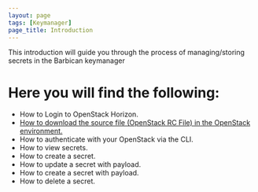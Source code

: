```yaml
---
layout: page
tags: [Keymanager]
page_title: Introduction
---
```

This introduction will guide you through the process of managing/storing secrets in the Barbican keymanager

# Here you will find the following:

-	How to Login to OpenStack Horizon. 
- [How to download the source file (OpenStack RC File) in the OpenStack environment.](https://ebagac.github.io/OpenStack-Docs/articles/How-to-Login-to-OpenStack-Horizon-and-download-the-RC-source-file)
-	How to authenticate with your OpenStack via the CLI.
-	How to view secrets.
-	How to create a secret.
-	How to update a secret with payload.
-	How to create a secret with payload.
-	How to delete a secret.
